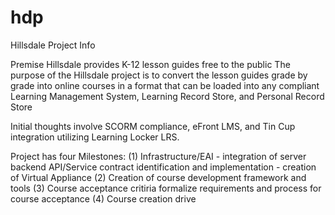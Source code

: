 # hdp
Hillsdale Project Info

Premise Hillsdale provides K-12 lesson guides free to the public
The purpose of the Hillsdale project is to convert the lesson guides grade by grade into online courses in a format 
that can be loaded into any compliant Learning Management System, Learning Record Store, and Personal Record Store

Initial thoughts involve SCORM compliance, eFront LMS, and Tin Cup integration utilizing Learning Locker LRS.

Project has four Milestones: 
(1) Infrastructure/EAI - integration of server backend API/Service contract identification and implementation - creation of Virtual Appliance
(2) Creation of course development framework and tools
(3) Course acceptance critiria formalize requirements and process for course acceptance
(4) Course creation drive
